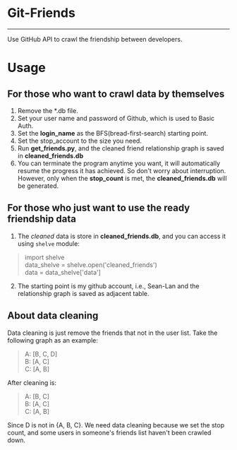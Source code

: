 # Git-Friends
----------------
Use GitHub API to crawl the friendship between developers.

# Usage
## For those who want to crawl data by themselves
1. Remove the *.db file.
2. Set your user name and password of Github, which is used to Basic Auth.
3. Set the **login_name** as the BFS(bread-first-search) starting point.
4. Set the stop_account to the size you need.
5. Run **get_friends.py**, and the cleaned friend relationship graph is saved in **cleaned_friends.db**
6. You can terminate the program anytime you want, it will automatically resume the progress it has achieved. So don't worry about interruption. However, only when the **stop_count** is met, the **cleaned_friends.db** will be generated.

## For those who just want to use the ready friendship data
1. The *cleaned* data is store in **cleaned_friends.db**, and you can access it using `shelve` module:  
> import shelve  
> data_shelve = shelve.open('cleaned_friends')  
> data = data_shelve['data']

2. The starting point is my github account, i.e., Sean-Lan and the relationship graph is saved as adjacent table.

## About data cleaning
Data cleaning is just remove the friends that not in the user list. Take the following graph as an example:
> A: [B, C, D]  
> B: [A, C]  
> C: [A, B]  

After cleaning is:  
> A: [B, C]  
> B: [A, C]  
> C: [A, B]  

Since D is not in {A, B, C}. We need data cleaning because we set the stop count, and some users in someone's friends list haven't been crawled down.



